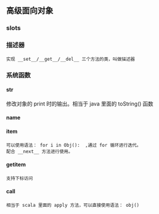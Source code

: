 ## 高级面向对象
### __slots__
### 描述器
    实现 __set__/__get__/__del__ 三个方法的类，叫做描述器
### 系统函数
#### __str__ 
   修改对象的 print 时的输出。相当于 java 里面的 toString() 函数
#### __name__
#### __item__
    可以使用语法： for i in Obj():  ,通过 for 循环进行迭代。
    配合 __next__ 方法进行使用。
#### __getitem__
    支持下标访问
#### __call__
    相当于 scala 里面的 apply 方法，可以直接使用语法： obj()
### 